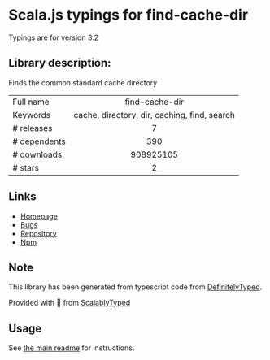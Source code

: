 
# Scala.js typings for find-cache-dir

Typings are for version 3.2

## Library description:
Finds the common standard cache directory

|                    |                 |
| ------------------ | :-------------: |
| Full name          | find-cache-dir |
| Keywords           | cache, directory, dir, caching, find, search |
| # releases         | 7 |
| # dependents       | 390 |
| # downloads        | 908925105 |
| # stars            | 2 |

## Links
- [Homepage](https://github.com/avajs/find-cache-dir#readme)
- [Bugs](https://github.com/avajs/find-cache-dir/issues)
- [Repository](https://github.com/avajs/find-cache-dir)
- [Npm](https://www.npmjs.com/package/find-cache-dir)
    


## Note
This library has been generated from typescript code from [DefinitelyTyped](https://definitelytyped.org).

Provided with :purple_heart: from [ScalablyTyped](https://github.com/oyvindberg/ScalablyTyped)

## Usage
See [the main readme](../../readme.md) for instructions.


